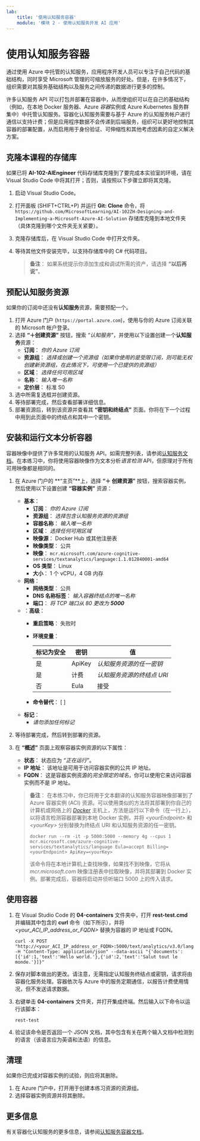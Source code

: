 ```yaml
---
lab:
    title: '使用认知服务容器'
    module: '模块 2 - 使用认知服务开发 AI 应用'
---
```


# 使用认知服务容器

通过使用 Azure 中托管的认知服务，应用程序开发人员可以专注于自己代码的基础结构，同时享受 Microsoft 管理的可缩放服务的好处。但是，在许多情况下，组织需要对其服务基础结构以及服务之间传递的数据进行更多的控制。

许多认知服务 API 可以打包并部署在容器中，从而使组织可以在自己的基础结构（例如，在本地 Docker 服务器、Azure *容器*实例或 Azure Kubernetes 服务群集中）中托管认知服务。容器化认知服务需要与基于 Azure 的认知服务帐户进行通信以支持计费；但是应用程序数据不会传递到后端服务，组织可以更好地控制其容器的部署配置，从而启用用于身份验证、可伸缩性和其他考虑因素的自定义解决方案。

## 克隆本课程的存储库

如果已将 **AI-102-AIEngineer** 代码存储库克隆到了要完成本实验室的环境，请在 Visual Studio Code 中将其打开；否则，请按照以下步骤立即将其克隆。

1. 启动 Visual Studio Code。
2. 打开面板 (SHIFT+CTRL+P) 并运行 **Git: Clone** 命令，将 `https://github.com/MicrosoftLearning/AI-102ZH-Designing-and-Implementing-a-Microsoft-Azure-AI-Solution` 存储库克隆到本地文件夹（具体克隆到哪个文件夹无关紧要）。
3. 克隆存储库后，在 Visual Studio Code 中打开文件夹。
4. 等待其他文件安装完毕，以支持存储库中的 C# 代码项目。

    > **备注**： 如果系统提示你添加生成和调试所需的资产，请选择 **“以后再说”**。

## 预配认知服务资源

如果你的订阅中还没有**认知服务**资源，需要预配一个。

1. 打开 Azure 门户 (`https://portal.azure.com`)，使用与你的 Azure 订阅关联的 Microsoft 帐户登录。
2. 选择 **“&#65291;创建资源”** 按钮，搜索 *“认知服务”*，并使用以下设置创建一个**认知服务**资源：
    - **订阅**： *你的 Azure 订阅*
    - **资源组**： *选择或创建一个资源组（如果你使用的是受限订阅，则可能无权创建新资源组，在此情况下，可使用一个已提供的资源组）*
    - **区域**： *选择任何可用区域*
    - **名称**： *输入唯一名称*
    - **定价层**： 标准 S0
3. 选中所需复选框并创建资源。
4. 等待部署完成，然后查看部署详细信息。
5. 部署资源后，转到该资源并查看其 **“密钥和终结点”** 页面。你将在下一个过程中用到此页面中的终结点和其中一个密钥。

## 安装和运行文本分析容器

容器映像中提供了许多常用的认知服务 API。如需完整列表，请参阅[认知服务文档](https://docs.microsoft.com/azure/cognitive-services/cognitive-services-container-support#container-availability-in-azure-cognitive-services)。在本练习中，你将使用容器映像作为文本分析*语言检测* API，但原理对于所有可用映像都是相同的。

1. 在 Azure 门户的 **“主页”**上，选择 **“&#65291; 创建资源”** 按钮，搜索容器实例，然后使用以下设置创建 **“容器实例”** 资源：

    - **基本**：
        - **订阅**： *你的 Azure 订阅*
        - **资源组**： *选择包含认知服务资源的资源组*
        - **容器名称**： *输入唯一名称*
        - **区域**： *选择任何可用区域*
        - **映像源**： Docker Hub 或其他注册表
        - **映像类型**： 公共
        - **映像**： `mcr.microsoft.com/azure-cognitive-services/textanalytics/language:1.1.012840001-amd64`
        - **OS 类型**： Linux
        - **大小**： 1 个 vCPU，4 GB 内存
    - **网络**：
        - **网络类型**： 公共
        - **DNS 名称标签**： *输入容器终结点的唯一名称*
        - **端口**： *将 TCP 端口从 80 更改为 **5000***
    - ：**高级**：
        - **重启策略**： 失败时
        - **环境变量**：

            | 标记为安全 | 密钥 | 值 |
            | -------------- | --- | ----- |
            | 是 | ApiKey | *认知服务资源的任一密钥* |
            | 是 | 计费 | *认知服务资源的终结点 URI* |
            | 否 | Eula | 接受 |

        - **命令替代**： [ ]
    - **标记**：
        - *请勿添加任何标记*

2. 等待部署完成，然后转到部署的资源。
3. 在 **“概述”** 页面上观察容器实例资源的以下属性：
    - **状态**： 状态应为 *“正在运行”*。
    - **IP 地址**： 该地址是可用于访问容器实例的公共 IP 地址。
    - **FQDN**： 这是容器实例资源的*完全限定的域名*，你可以使用它来访问容器实例而不是 IP 地址。

    > **备注**： 在本练习中，你已将用于文本翻译的认知服务容器映像部署到了 Azure 容器实例 (ACI) 资源。可以使用类似的方法将其部署到你自己的计算机或网络上的 *[Docker](https://www.docker.com/products/docker-desktop)* 主机上，方法是运行以下命令（在一行上），以将语言检测容器部署到本地 Docker 实例，并将 *&lt;yourEndpoint&gt;* 和 *&lt;yourKey&gt;* 分别替换为终结点 URI 和认知服务资源的任一密钥。
    >
    > ```
    > docker run --rm -it -p 5000:5000 --memory 4g --cpus 1 mcr.microsoft.com/azure-cognitive-services/textanalytics/language Eula=accept Billing=<yourEndpoint> ApiKey=<yourKey>
    > ```
    >
    > 该命令将在本地计算机上查找映像，如果找不到映像，它将从 *mcr.microsoft.com* 映像注册表中拉取映像，并将其部署到 Docker 实例。部署完成后，容器将启动并侦听端口 5000 上的传入请求。

## 使用容器

1. 在 Visual Studio Code 的 **04-containers** 文件夹中，打开 **rest-test.cmd** 并编辑其中包含的 **curl** 命令（如下所示），并将 *&lt;your_ACI_IP_address_or_FQDN&gt;* 替换为容器的 IP 地址或 FQDN。

    ```
    curl -X POST "http://<your_ACI_IP_address_or_FQDN>:5000/text/analytics/v3.0/languages?" -H "Content-Type: application/json" --data-ascii "{'documents':[{'id':1,'text':'Hello world.'},{'id':2,'text':'Salut tout le monde.'}]}"
    ```

2. 保存对脚本做出的更改。请注意，无需指定认知服务终结点或密钥，请求将由容器化服务处理。容器依次与 Azure 中的服务定期通信，以报告计费使用情况，但不发送请求数据。
3. 右键单击 **04-containers** 文件夹，并打开集成终端。然后输入以下命令以运行该脚本：

    ```
    rest-test
    ```

4. 验证该命令是否返回一个 JSON 文档，其中包含有关在两个输入文档中检测到的语言（该语言应为英语和法语）的信息。

## 清理

如果你已完成对容器实例的试验，则应将其删除。

1. 在 Azure 门户中，打开用于创建本练习资源的资源组。
2. 选择容器实例资源并将其删除。

## 更多信息

有关容器化认知服务的更多信息，请参阅[认知服务容器文档](https://docs.microsoft.com/azure/cognitive-services/containers/)。
